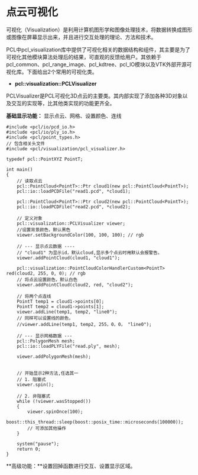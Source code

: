 # 点云可视化

可视化（Visualization）是利用计算机图形学和图像处理技术，将数据转换成图形或图像在屏幕显示出来，并且进行交互处理的理论、方法和技术。

PCL中pcl\_visualization库中提供了可视化相关的数据结构和组件，其主要是为了可视化其他模块算法处理后的结果，可直观的反馈给用户。其依赖于pcl\_common、pcl\_range\_image、pcl\_kdtree、pcl\_IO模块以及VTK外部开源可视化库。下面给出2个常用的可视化类。

* **pcl::visualization::PCLVisualizer**

PCLVisualizer是PCL可视化3D点云的主要类。其内部实现了添加各种3D对象以及交互的实现等，比其他类实现的功能更齐全。

**基础显示功能：** 显示点云、网格、设置颜色、连线

```
#include <pcl/io/pcd_io.h>
#include <pcl/io/ply_io.h>
#include <pcl/point_types.h>
// 包含相关头文件
#include <pcl/visualization/pcl_visualizer.h>

typedef pcl::PointXYZ PointT;

int main()
{
	// 读取点云
	pcl::PointCloud<PointT>::Ptr cloud1(new pcl::PointCloud<PointT>);
	pcl::io::loadPCDFile("read1.pcd", *cloud1);

	pcl::PointCloud<PointT>::Ptr cloud2(new pcl::PointCloud<PointT>);
	pcl::io::loadPCDFile("read2.pcd", *cloud2);

	// 定义对象
	pcl::visualization::PCLVisualizer viewer; 
	//设置背景颜色，默认黑色
	viewer.setBackgroundColor(100, 100, 100); // rgb

	// --- 显示点云数据 ----
	// "cloud1" 为显示id，默认cloud,显示多个点云时用默认会报警告。
	viewer.addPointCloud(cloud1, "cloud1"); 

	pcl::visualization::PointCloudColorHandlerCustom<PointT> red(cloud2, 255, 0, 0); // rgb
	// 将点云设置颜色，默认白色
	viewer.addPointCloud(cloud2, red, "cloud2");

	// 将两个点连线
	PointT temp1 = cloud1->points[0];
	PointT temp2 = cloud1->points[1];
	viewer.addLine(temp1, temp2, "line0"); 
	// 同样可以设置线的颜色，
	//viewer.addLine(temp1, temp2, 255，0，0， "line0");

	// --- 显示网格数据 ---
	pcl::PolygonMesh mesh;
	pcl::io::loadPLYFile("read.ply", mesh);

	viewer.addPolygonMesh(mesh);


	// 开始显示2种方法,任选其一
	// 1. 阻塞式
	viewer.spin();

	// 2. 非阻塞式
	while (!viewer.wasStopped())
	{
		viewer.spinOnce(100);
		boost::this_thread::sleep(boost::posix_time::microseconds(100000));
		// 可添加其他操作
	}

	system("pause");
	return 0;
}
```

**高级功能：**设置回掉函数进行交互、设置显示区域。


